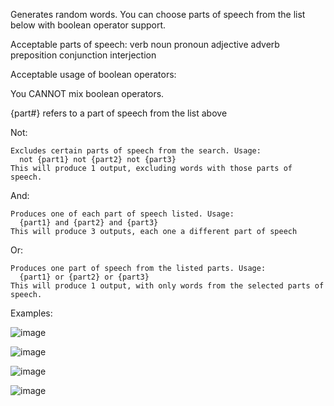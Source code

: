 Generates random words. You can choose parts of speech from the list below with boolean operator support.

Acceptable parts of speech:
    verb
    noun
    pronoun 
    adjective 
    adverb
    preposition 
    conjunction 
    interjection 

Acceptable usage of boolean operators:

  You CANNOT mix boolean operators.
    
  {part#} refers to a part of speech from the list above
  
  Not:
  
    Excludes certain parts of speech from the search. Usage: 
      not {part1} not {part2} not {part3}
    This will produce 1 output, excluding words with those parts of speech.
    
  And: 
  
    Produces one of each part of speech listed. Usage: 
      {part1} and {part2} and {part3}
    This will produce 3 outputs, each one a different part of speech
  Or: 
  
    Produces one part of speech from the listed parts. Usage: 
      {part1} or {part2} or {part3}
    This will produce 1 output, with only words from the selected parts of speech. 

Examples: 

![image](https://github.com/user-attachments/assets/a77058a1-a868-4d65-8c03-f50c14fff81e)

![image](https://github.com/user-attachments/assets/5c72d8d7-9096-4b6f-b645-7f55cc34b966)

![image](https://github.com/user-attachments/assets/7ff03bbe-c498-48d6-a374-398c49a3aeca)

![image](https://github.com/user-attachments/assets/30307c9d-e319-405b-a2d2-c7d225dd51ab)


